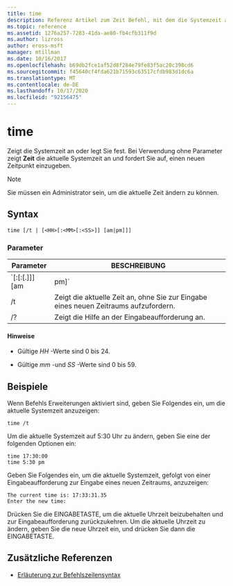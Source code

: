 ```yaml
---
title: time
description: Referenz Artikel zum Zeit Befehl, mit dem die Systemzeit angezeigt oder festgelegt wird.
ms.topic: reference
ms.assetid: 1276a257-7283-41da-ae80-fb4cfb311f9d
ms.author: lizross
author: eross-msft
manager: mtillman
ms.date: 10/16/2017
ms.openlocfilehash: b69db2fce1af52d8f284e79fe83f5ac20c398cd6
ms.sourcegitcommit: f45640cf4fda621b71593c63517cfdb983d1dc6a
ms.translationtype: MT
ms.contentlocale: de-DE
ms.lasthandoff: 10/17/2020
ms.locfileid: "92156475"
---
```

# <a name="time"></a>time

Zeigt die Systemzeit an oder legt Sie fest. Bei Verwendung ohne Parameter zeigt **Zeit** die aktuelle Systemzeit an und fordert Sie auf, einen neuen Zeitpunkt einzugeben.

> [!NOTE]
> Sie müssen ein Administrator sein, um die aktuelle Zeit ändern zu können.

## <a name="syntax"></a>Syntax

```
time [/t | [<HH>[:<MM>[:<SS>]] [am|pm]]]
```

### <a name="parameters"></a>Parameter

| Parameter | BESCHREIBUNG |
|--|--|
| `<HH>[:<MM>[:<SS>[.<NN>]]] [am | pm]` | Legt die Systemzeit auf die neue angegebene Uhrzeit fest, wobei *HH* in Stunden (erforderlich), *mm* in Minuten und *SS* in Sekunden angegeben wird. *NN* kann verwendet werden, um Hundertstel Sekunden anzugeben. Sie müssen die Werte für *HH*, *mm*und *SS* mit Doppelpunkten (:). *SS* und *NN* müssen durch einen Zeitraum (.) getrennt werden.<p>Wenn **am** oder **pm** nicht angegeben ist, verwendet die **Zeit** standardmäßig das 24-Stunden-Format. |
| /t | Zeigt die aktuelle Zeit an, ohne Sie zur Eingabe eines neuen Zeitraums aufzufordern. |
| /? | Zeigt die Hilfe an der Eingabeaufforderung an. |

#### <a name="remarks"></a>Hinweise

- Gültige *HH* -Werte sind 0 bis 24.

- Gültige *mm* -und *SS* -Werte sind 0 bis 59.

## <a name="examples"></a>Beispiele

Wenn Befehls Erweiterungen aktiviert sind, geben Sie Folgendes ein, um die aktuelle Systemzeit anzuzeigen:

```
time /t
```

Um die aktuelle Systemzeit auf 5:30 Uhr zu ändern, geben Sie eine der folgenden Optionen ein:

```
time 17:30:00
time 5:30 pm
```

Geben Sie Folgendes ein, um die aktuelle Systemzeit, gefolgt von einer Eingabeaufforderung zur Eingabe eines neuen Zeitraums, anzuzeigen:

```
The current time is: 17:33:31.35
Enter the new time:
```

Drücken Sie die EINGABETASTE, um die aktuelle Uhrzeit beizubehalten und zur Eingabeaufforderung zurückzukehren. Um die aktuelle Uhrzeit zu ändern, geben Sie die neue Uhrzeit ein, und drücken Sie dann die EINGABETASTE.

## <a name="additional-references"></a>Zusätzliche Referenzen

- [Erläuterung zur Befehlszeilensyntax](command-line-syntax-key.md)
